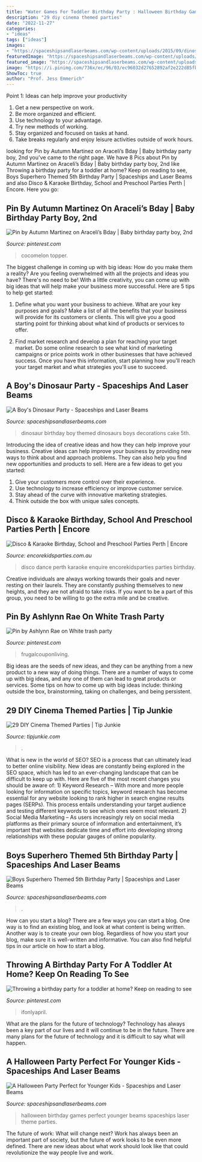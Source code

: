 ```yaml
---
title: "Water Games For Toddler Birthday Party : Halloween Birthday Games Perfect Younger Beams Spaceships Laser Theme Parties"
description: "29 diy cinema themed parties"
date: "2022-11-27"
categories:
- "ideas"
tags: ["ideas"]
images:
- "https://spaceshipsandlaserbeams.com/wp-content/uploads/2015/09/dinosaur-themed-birthday-party-ideas-boys.jpg"
featuredImage: "https://spaceshipsandlaserbeams.com/wp-content/uploads/2015/09/halloween-party-ideas-kids-009.jpg"
featured_image: "https://spaceshipsandlaserbeams.com/wp-content/uploads/2015/09/halloween-party-ideas-kids-009.jpg"
image: "https://i.pinimg.com/736x/ec/96/03/ec96032d27652892af2e222d85fb2066.jpg"
ShowToc: true
author: "Prof. Jess Emmerich"
---
```



Point 1: Ideas can help improve your productivity
1. Get a new perspective on work.
2. Be more organized and efficient.
3. Use technology to your advantage.
4. Try new methods of working.
5. Stay organized and focused on tasks at hand.
6. Take breaks regularly and enjoy leisure activities outside of work hours.

	

		
looking for Pin by Autumn Martinez on Araceli’s Bday | Baby birthday party boy, 2nd you've came to the right page. We have 8 Pics about Pin by Autumn Martinez on Araceli’s Bday | Baby birthday party boy, 2nd like Throwing a birthday party for a toddler at home? Keep on reading to see, Boys Superhero Themed 5th Birthday Party | Spaceships and Laser Beams and also Disco &amp; Karaoke Birthday, School and Preschool Parties Perth | Encore. Here you go:
		
    
## Pin By Autumn Martinez On Araceli’s Bday | Baby Birthday Party Boy, 2nd

<img loading=lazy src="https://i.pinimg.com/736x/ec/96/03/ec96032d27652892af2e222d85fb2066.jpg" onerror="this.onerror=null;this.src='https://tse2.mm.bing.net/th?id=OIP.IbCyeGEWh7HW8tqDNFYk-QHaJ3&amp;pid=15.1';" alt="Pin by Autumn Martinez on Araceli’s Bday | Baby birthday party boy, 2nd">

_Source: pinterest.com_

>cocomelon topper. 

	

The biggest challenge in coming up with big ideas: How do you make them a reality?
Are you feeling overwhelmed with all the projects and ideas you have? There's no need to be! With a little creativity, you can come up with big ideas that will help make your business more successful. Here are 5 tips to help get started: 
1. Define what you want your business to achieve. What are your key purposes and goals? Make a list of all the benefits that your business will provide for its customers or clients. This will give you a good starting point for thinking about what kind of products or services to offer. 

2. Find market research and develop a plan for reaching your target market. Do some online research to see what kind of marketing campaigns or price points work in other businesses that have achieved success. Once you have this information, start planning how you'll reach your target market and what strategies you'll use to succeed.

    
## A Boy&#039;s Dinosaur Party - Spaceships And Laser Beams

<img loading=lazy src="https://spaceshipsandlaserbeams.com/wp-content/uploads/2015/09/dinosaur-themed-birthday-party-ideas-boys.jpg" onerror="this.onerror=null;this.src='https://tse3.mm.bing.net/th?id=OIP.vkKZ85RzDNE1_zH_epgCBwHaLH&amp;pid=15.1';" alt="A Boy&#039;s Dinosaur Party - Spaceships and Laser Beams">

_Source: spaceshipsandlaserbeams.com_

>dinosaur birthday boy themed dinosaurs boys decorations cake 5th. 

	

Introducing the idea of creative ideas and how they can help improve your business.
Creative ideas can help improve your business by providing new ways to think about and approach problems. They can also help you find new opportunities and products to sell. Here are a few ideas to get you started: 
1. Give your customers more control over their experience.
2. Use technology to increase efficiency or improve customer service.
3. Stay ahead of the curve with innovative marketing strategies.
4. Think outside the box with unique sales concepts.

    
## Disco &amp; Karaoke Birthday, School And Preschool Parties Perth | Encore

<img loading=lazy src="http://www.encorekidsparties.com.au/sites/encorekidsparties.com.au/files/disco-lights-disco-party-perth-wa.jpg" onerror="this.onerror=null;this.src='https://tse1.mm.bing.net/th?id=OIP.U_HBi-dOU5Aio83CB1Y-oAHaEK&amp;pid=15.1';" alt="Disco &amp; Karaoke Birthday, School and Preschool Parties Perth | Encore">

_Source: encorekidsparties.com.au_

>disco dance perth karaoke enquire encorekidsparties parties birthday. 

	

Creative individuals are always working towards their goals and never resting on their laurels. They are constantly pushing themselves to new heights, and they are not afraid to take risks. If you want to be a part of this group, you need to be willing to go the extra mile and be creative.

    
## Pin By Ashlynn Rae On White Trash Party

<img loading=lazy src="https://i.pinimg.com/736x/16/7f/48/167f485b7d84e4336770c491e6bcc8e7.jpg" onerror="this.onerror=null;this.src='https://tse1.mm.bing.net/th?id=OIP.lfkTNRebVAg1DMF4Voyi2gHaLH&amp;pid=15.1';" alt="Pin by Ashlynn Rae on White trash party">

_Source: pinterest.com_

>frugalcouponliving. 

	

Big ideas are the seeds of new ideas, and they can be anything from a new product to a new way of doing things. There are a number of ways to come up with big ideas, and any one of them can lead to great products or services. Some tips on how to come up with big ideas include: thinking outside the box, brainstorming, taking on challenges, and being persistent.

    
## 29 DIY Cinema Themed Parties | Tip Junkie

<img loading=lazy src="https://cdn.tipjunkie.com/wp-content/uploads/cache/36/ab/36ab7ccbd250e8b352b3e1b081974704.jpg" onerror="this.onerror=null;this.src='https://tse1.mm.bing.net/th?id=OIP.zVWjQ0zi5FlC4ETRNfWSugHaLH&amp;pid=15.1';" alt="29 DIY Cinema Themed Parties | Tip Junkie">

_Source: tipjunkie.com_

>. 

	

What is new in the world of SEO?
SEO is a process that can ultimately lead to better online visibility. New ideas are constantly being explored in the SEO space, which has led to an ever-changing landscape that can be difficult to keep up with. Here are five of the most recent changes you should be aware of: 1) Keyword Research – With more and more people looking for information on specific topics, keyword research has become essential for any website looking to rank higher in search engine results pages (SERPs). This process entails understanding your target audience and testing different keywords to see which ones seem most relevant. 2) Social Media Marketing – As users increasingly rely on social media platforms as their primary source of information and entertainment, it’s important that websites dedicate time and effort into developing strong relationships with these popular gauges of online popularity.

    
## Boys Superhero Themed 5th Birthday Party | Spaceships And Laser Beams

<img loading=lazy src="https://spaceshipsandlaserbeams.com/wp-content/uploads/2015/09/superhero-birthday-party-ideas-3.jpg" onerror="this.onerror=null;this.src='https://tse1.mm.bing.net/th?id=OIP.qg7g7_FCmD4RPmKkebn9pQHaLH&amp;pid=15.1';" alt="Boys Superhero Themed 5th Birthday Party | Spaceships and Laser Beams">

_Source: spaceshipsandlaserbeams.com_

>. 

	

How can you start a blog?
There are a few ways you can start a blog. One way is to find an existing blog, and look at what content is being written. Another way is to create your own blog. Regardless of how you start your blog, make sure it is well-written and informative. You can also find helpful tips in our article on how to start a blog.

    
## Throwing A Birthday Party For A Toddler At Home? Keep On Reading To See

<img loading=lazy src="https://i.pinimg.com/736x/fc/e3/41/fce3414d708e05f899a005206193a554.jpg" onerror="this.onerror=null;this.src='https://tse1.mm.bing.net/th?id=OIP.Ie6NlSq6px0f-70dfRt6bAHaLG&amp;pid=15.1';" alt="Throwing a birthday party for a toddler at home? Keep on reading to see">

_Source: pinterest.com_

>ifonlyapril. 

	

What are the plans for the future of technology?
Technology has always been a key part of our lives and it will continue to be in the future. There are many plans for the future of technology and it is difficult to say what will happen.

    
## A Halloween Party Perfect For Younger Kids - Spaceships And Laser Beams

<img loading=lazy src="https://spaceshipsandlaserbeams.com/wp-content/uploads/2015/09/halloween-party-ideas-kids-009.jpg" onerror="this.onerror=null;this.src='https://tse4.mm.bing.net/th?id=OIP.b2twm2jyoNUdGBuhoEZP_AHaLH&amp;pid=15.1';" alt="A Halloween Party Perfect for Younger Kids - Spaceships and Laser Beams">

_Source: spaceshipsandlaserbeams.com_

>halloween birthday games perfect younger beams spaceships laser theme parties. 

	

The future of work: What will change next?
Work has always been an important part of society, but the future of work looks to be even more defined. There are new ideas about what work should look like that could revolutionize the way people live and work.


